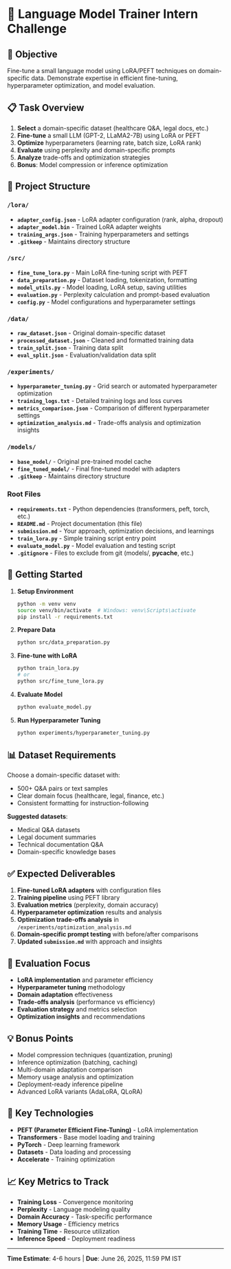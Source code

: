 # 🧠 Language Model Trainer Intern Challenge

## 🎯 Objective
Fine-tune a small language model using LoRA/PEFT techniques on domain-specific data. Demonstrate expertise in efficient fine-tuning, hyperparameter optimization, and model evaluation.

## 📋 Task Overview
1. **Select** a domain-specific dataset (healthcare Q&A, legal docs, etc.)
2. **Fine-tune** a small LLM (GPT-2, LLaMA2-7B) using LoRA or PEFT
3. **Optimize** hyperparameters (learning rate, batch size, LoRA rank)
4. **Evaluate** using perplexity and domain-specific prompts
5. **Analyze** trade-offs and optimization strategies
6. **Bonus**: Model compression or inference optimization

## 📁 Project Structure

### `/lora/`
- **`adapter_config.json`** - LoRA adapter configuration (rank, alpha, dropout)
- **`adapter_model.bin`** - Trained LoRA adapter weights
- **`training_args.json`** - Training hyperparameters and settings
- **`.gitkeep`** - Maintains directory structure

### `/src/`
- **`fine_tune_lora.py`** - Main LoRA fine-tuning script with PEFT
- **`data_preparation.py`** - Dataset loading, tokenization, formatting
- **`model_utils.py`** - Model loading, LoRA setup, saving utilities
- **`evaluation.py`** - Perplexity calculation and prompt-based evaluation
- **`config.py`** - Model configurations and hyperparameter settings

### `/data/`
- **`raw_dataset.json`** - Original domain-specific dataset
- **`processed_dataset.json`** - Cleaned and formatted training data
- **`train_split.json`** - Training data split
- **`eval_split.json`** - Evaluation/validation data split

### `/experiments/`
- **`hyperparameter_tuning.py`** - Grid search or automated hyperparameter optimization
- **`training_logs.txt`** - Detailed training logs and loss curves
- **`metrics_comparison.json`** - Comparison of different hyperparameter settings
- **`optimization_analysis.md`** - Trade-offs analysis and optimization insights

### `/models/`
- **`base_model/`** - Original pre-trained model cache
- **`fine_tuned_model/`** - Final fine-tuned model with adapters
- **`.gitkeep`** - Maintains directory structure

### Root Files
- **`requirements.txt`** - Python dependencies (transformers, peft, torch, etc.)
- **`README.md`** - Project documentation (this file)
- **`submission.md`** - Your approach, optimization decisions, and learnings
- **`train_lora.py`** - Simple training script entry point
- **`evaluate_model.py`** - Model evaluation and testing script
- **`.gitignore`** - Files to exclude from git (models/, __pycache__, etc.)

## 🚀 Getting Started

1. **Setup Environment**
   ```bash
   python -m venv venv
   source venv/bin/activate  # Windows: venv\Scripts\activate
   pip install -r requirements.txt
   ```

2. **Prepare Data**
   ```bash
   python src/data_preparation.py
   ```

3. **Fine-tune with LoRA**
   ```bash
   python train_lora.py
   # or
   python src/fine_tune_lora.py
   ```

4. **Evaluate Model**
   ```bash
   python evaluate_model.py
   ```

5. **Run Hyperparameter Tuning**
   ```bash
   python experiments/hyperparameter_tuning.py
   ```

## 📊 Dataset Requirements
Choose a domain-specific dataset with:
- 500+ Q&A pairs or text samples
- Clear domain focus (healthcare, legal, finance, etc.)
- Consistent formatting for instruction-following

**Suggested datasets**:
- Medical Q&A datasets
- Legal document summaries
- Technical documentation Q&A
- Domain-specific knowledge bases

## ✅ Expected Deliverables

1. **Fine-tuned LoRA adapters** with configuration files
2. **Training pipeline** using PEFT library
3. **Evaluation metrics** (perplexity, domain accuracy)
4. **Hyperparameter optimization** results and analysis
5. **Optimization trade-offs analysis** in `/experiments/optimization_analysis.md`
6. **Domain-specific prompt testing** with before/after comparisons
7. **Updated `submission.md`** with approach and insights

## 🎯 Evaluation Focus
- **LoRA implementation** and parameter efficiency
- **Hyperparameter tuning** methodology
- **Domain adaptation** effectiveness
- **Trade-offs analysis** (performance vs efficiency)
- **Evaluation strategy** and metrics selection
- **Optimization insights** and recommendations

## 💡 Bonus Points
- Model compression techniques (quantization, pruning)
- Inference optimization (batching, caching)
- Multi-domain adaptation comparison
- Memory usage analysis and optimization
- Deployment-ready inference pipeline
- Advanced LoRA variants (AdaLoRA, QLoRA)

## 🔧 Key Technologies
- **PEFT (Parameter Efficient Fine-Tuning)** - LoRA implementation
- **Transformers** - Base model loading and training
- **PyTorch** - Deep learning framework
- **Datasets** - Data loading and processing
- **Accelerate** - Training optimization

## 📈 Key Metrics to Track
- **Training Loss** - Convergence monitoring
- **Perplexity** - Language modeling quality
- **Domain Accuracy** - Task-specific performance
- **Memory Usage** - Efficiency metrics
- **Training Time** - Resource utilization
- **Inference Speed** - Deployment readiness

---

**Time Estimate**: 4-6 hours | **Due**: June 26, 2025, 11:59 PM IST